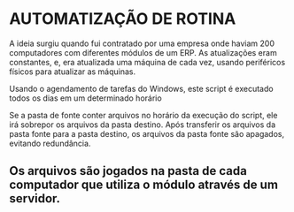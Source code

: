 # AUTOMATIZAÇÃO DE ROTINA
A ideia surgiu quando fui contratado por uma empresa onde haviam 200 computadores com diferentes módulos de um ERP.
As atualizações eram constantes, e, era atualizada uma máquina de cada vez, usando periféricos físicos para atualizar as máquinas.

Usando o agendamento de tarefas do Windows, este script é executado todos os dias em um determinado horário

Se a pasta de fonte conter arquivos no horário da execução do script, ele irá sobrepor os arquivos da pasta destino.
Após transferir os arquivos da pasta fonte para a pasta destino, os arquivos da pasta fonte são apagados, evitando redundância.

Os arquivos são jogados na pasta de cada computador que utiliza o módulo através de um servidor.
-----------------------------------------------------------------------------------------------------------------------------------

